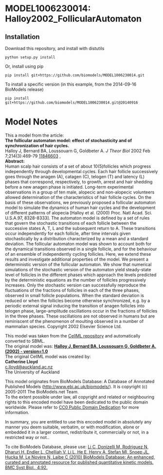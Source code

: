 # MODEL1006230014: Halloy2002_FollicularAutomaton

## Installation

Download this repository, and install with distutils

`python setup.py install`

Or, install using pip

`pip install git+https://github.com/biomodels/MODEL1006230014.git`

To install a specific version (in this example, from the 2014-09-16 BioModels release)

`pip install git+https://github.com/biomodels/MODEL1006230014.git@20140916`


# Model Notes


This a model from the article:  
**The follicular automaton model: effect of stochasticity and of synchronization of hair cycles.**   
Halloy J, Bernard BA, Loussouarn G, Goldbeter A. _J Theor Biol_ 2002 Feb
7;214(3):469-79 [11846603](http://www.ncbi.nlm.nih.gov/pubmed/11846603) ,  
**Abstract:**   
Human scalp hair consists of a set of about 10(5)follicles which progress
independently through developmental cycles. Each hair follicle successively
goes through the anagen (A), catagen (C), telogen (T) and latency (L) phases
that correspond, respectively, to growth, arrest and hair shedding before a
new anagen phase is initiated. Long-term experimental observations in a group
of ten male, alopecic and non-alopecic volunteers allowed determination of the
characteristics of hair follicle cycles. On the basis of these observations,
we previously proposed a follicular automaton model to simulate the dynamics
of human hair cycles and the development of different patterns of alopecia
[Halloy et al. (2000) Proc. Natl Acad. Sci. U.S.A.97, 8328-8333]. The
automaton model is defined by a set of rules that govern the stochastic
transitions of each follicle between the successive states A, T, L and the
subsequent return to A. These transitions occur independently for each
follicle, after time intervals given stochastically by a distribution
characterized by a mean and a standard deviation. The follicular automaton
model was shown to account both for the dynamical transitions observed in a
single follicle, and for the behaviour of an ensemble of independently cycling
follicles. Here, we extend these results and investigate additional properties
of the model. We present a deterministic version of the follicular automaton.
We show that numerical simulations of the stochastic version of the automaton
yield steady-state level of follicles in the different phases which approach
the levels predicted by the deterministic equations as the number of follicles
progressively increases. Only the stochastic version can successfully
reproduce the fluctuations of the fractions of follicles in each of the three
phases, observed in small follicle populations. When the standard deviation is
reduced or when the follicles become otherwise synchronized, e.g. by a
periodic external signal inducing the transition of anagen follicles into
telogen phase, large-amplitude oscillations occur in the fractions of
follicles in the three phases. These oscillations are not observed in humans
but are reminiscent of the phenomenon of moulting observed in a number of
mammalian species. Copyright 2002 Elsevier Science Ltd.

This model was taken from the [CellML
repository](http://www.cellml.org/models) and automatically converted to SBML.  
The original model was: [ **Halloy J, Bernard BA, Loussouarn G, Goldbeter A.
(2002) - version=1.0**
](http://models.cellml.org/exposure/d7d548e6052377e92e78abeafbfd8f3a)  
The original CellML model was created by:  
**Catherine Lloyd**   
c.lloyd@auckland.ac.nz  
The University of Auckland  

This model originates from BioModels Database: A Database of Annotated
Published Models (http://www.ebi.ac.uk/biomodels/). It is copyright (c)
2005-2011 The BioModels.net Team.  
To the extent possible under law, all copyright and related or neighbouring
rights to this encoded model have been dedicated to the public domain
worldwide. Please refer to [CC0 Public Domain
Dedication](http://creativecommons.org/publicdomain/zero/1.0/) for more
information.

In summary, you are entitled to use this encoded model in absolutely any
manner you deem suitable, verbatim, or with modification, alone or embedded it
in a larger context, redistribute it, commercially or not, in a restricted way
or not..  
  
To cite BioModels Database, please use: [Li C, Donizelli M, Rodriguez N,
Dharuri H, Endler L, Chelliah V, Li L, He E, Henry A, Stefan MI, Snoep JL,
Hucka M, Le Novère N, Laibe C (2010) BioModels Database: An enhanced, curated
and annotated resource for published quantitative kinetic models. BMC Syst
Biol., 4:92.](http://www.ncbi.nlm.nih.gov/pubmed/20587024)


